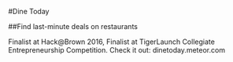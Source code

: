 #Dine Today

##Find last-minute deals on restaurants

Finalist at Hack@Brown 2016, Finalist at TigerLaunch Collegiate Entrepreneurship Competition. Check it out: dinetoday.meteor.com

